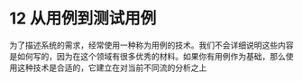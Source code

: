 # 12 从用例到测试用例

为了描述系统的需求，经常使用一种称为用例的技术。我们不会详细说明这些内容是如何写的，因为在这个领域有很多优秀的材料。如果你有用例作为基础，那么使用这种技术是合适的，它建立在对当前不同流的分析之上

